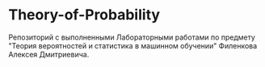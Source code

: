 # Theory-of-Probability

Репозиторий с выполненными Лабораторными работами по предмету "Теория вероятностей и статистика в машинном обучении" Филенкова Алексея Дмитриевича.
